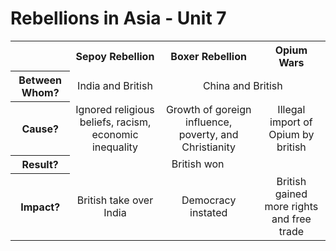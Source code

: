 # Rebellions in Asia - Unit 7
<style>
    td, th {
        text-align: center;
    }
</style>
<table>
    <tr>
        <th></th>
        <th>Sepoy Rebellion</th>
        <th>Boxer Rebellion</th>
        <th>Opium Wars</th>
    </tr>
    <tr>
        <th>Between Whom?</th>
        <td>India and British</td>
        <td colspan=2>China and British</td>
    </tr>
    <tr>
        <th>Cause?</th>
        <td>Ignored religious beliefs, racism, economic inequality</td>
        <td>Growth of goreign influence, poverty, and Christianity</td>
        <td>Illegal import of Opium by british
    </tr>
    <tr>
        <th>Result?</th>
        <td colspan=3>British won</td>
    </tr>
    <tr>
        <th>Impact?</th>
        <td>British take over India</td>
        <td>Democracy instated</td>
        <td>British gained more rights and free trade</td>
    </tr>
    </table>